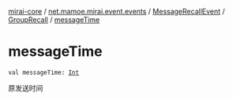 [mirai-core](../../../index.md) / [net.mamoe.mirai.event.events](../../index.md) / [MessageRecallEvent](../index.md) / [GroupRecall](index.md) / [messageTime](./message-time.md)

# messageTime

`val messageTime: `[`Int`](https://kotlinlang.org/api/latest/jvm/stdlib/kotlin/-int/index.html)

原发送时间

